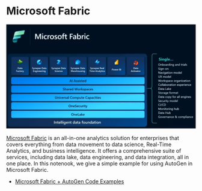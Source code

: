 # Microsoft Fabric

![Fabric Example](img/ecosystem-fabric.png)

[Microsoft Fabric](https://learn.microsoft.com/en-us/fabric/get-started/microsoft-fabric-overview) is an all-in-one analytics solution for enterprises that covers everything from data movement to data science, Real-Time Analytics, and business intelligence. It offers a comprehensive suite of services, including data lake, data engineering, and data integration, all in one place. In this notenook, we give a simple example for using AutoGen in Microsoft Fabric.

- [Microsoft Fabric + AutoGen Code Examples](https://github.com/microsoft/autogen/blob/main/notebook/agentchat_microsoft_fabric.ipynb)
